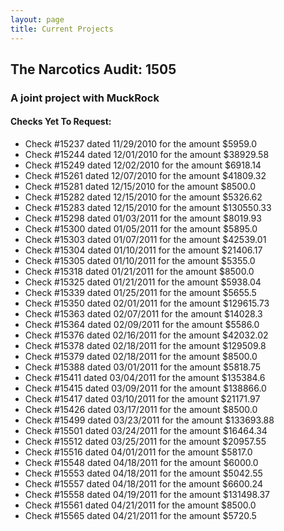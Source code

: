 ```yaml
---
layout: page
title: Current Projects
---
```

## The Narcotics Audit: 1505

### A joint project with MuckRock

#### Checks Yet To Request:

* Check #15237 dated 11/29/2010 for the amount $5959.0
* Check #15244 dated 12/01/2010 for the amount $38929.58
* Check #15249 dated 12/02/2010 for the amount $6918.14
* Check #15261 dated 12/07/2010 for the amount $41809.32
* Check #15281 dated 12/15/2010 for the amount $8500.0
* Check #15282 dated 12/15/2010 for the amount $5326.62
* Check #15283 dated 12/15/2010 for the amount $130550.33
* Check #15298 dated 01/03/2011 for the amount $8019.93
* Check #15300 dated 01/05/2011 for the amount $5895.0
* Check #15303 dated 01/07/2011 for the amount $42539.01
* Check #15304 dated 01/10/2011 for the amount $21406.17
* Check #15305 dated 01/10/2011 for the amount $5355.0
* Check #15318 dated 01/21/2011 for the amount $8500.0
* Check #15325 dated 01/21/2011 for the amount $5938.04
* Check #15339 dated 01/25/2011 for the amount $5655.5
* Check #15350 dated 02/01/2011 for the amount $129615.73
* Check #15363 dated 02/07/2011 for the amount $14028.3
* Check #15364 dated 02/09/2011 for the amount $5586.0
* Check #15376 dated 02/16/2011 for the amount $42032.02
* Check #15378 dated 02/18/2011 for the amount $129509.8
* Check #15379 dated 02/18/2011 for the amount $8500.0
* Check #15388 dated 03/01/2011 for the amount $5818.75
* Check #15411 dated 03/04/2011 for the amount $135384.6
* Check #15415 dated 03/09/2011 for the amount $138866.0
* Check #15417 dated 03/10/2011 for the amount $21171.97
* Check #15426 dated 03/17/2011 for the amount $8500.0
* Check #15499 dated 03/23/2011 for the amount $133693.88
* Check #15501 dated 03/24/2011 for the amount $16464.34
* Check #15512 dated 03/25/2011 for the amount $20957.55
* Check #15516 dated 04/01/2011 for the amount $5817.0
* Check #15548 dated 04/18/2011 for the amount $6000.0
* Check #15553 dated 04/18/2011 for the amount $5042.55
* Check #15557 dated 04/18/2011 for the amount $6600.24
* Check #15558 dated 04/19/2011 for the amount $131498.37
* Check #15561 dated 04/21/2011 for the amount $8500.0
* Check #15565 dated 04/21/2011 for the amount $5720.5
